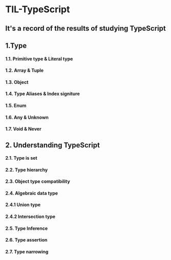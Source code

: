 # TIL-TypeScript

## It's a record of the results of studying TypeScript


## 1.Type

#### 1.1. Primitive type & Literal type 
#### 1.2. Array & Tuple
#### 1.3. Object
#### 1.4. Type Aliases & Index signiture
#### 1.5. Enum
#### 1.6. Any & Unknown
#### 1.7. Void & Never

## 2. Understanding TypeScript

#### 2.1. Type is set
#### 2.2. Type hierarchy
#### 2.3. Object type compatibility
#### 2.4. Algebraic data type
#### 2.4.1 Union type
#### 2.4.2 Intersection type
#### 2.5. Type Inference
#### 2.6. Type assertion
#### 2.7. Type narrowing
